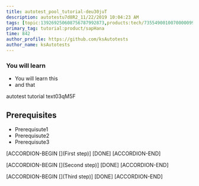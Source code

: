 ```yaml
---
title: autotest_pool_tutorial-deu30juT
description: autotestu7d8R2_11/22/2019 10:04:23 AM
tags: [topic:139269250608756787992873,products:tech/73554900100700000996,tutorial:experience/advanced]
primary_tag: tutorial:product/sapHana
time: 842
author_profile: https://github.com/ksAutotests
author_name: ksAutotests
---
```

### You will learn
- You will learn this
- and that

autotest tutorial text03qM5F

## Prerequisites
- Prerequisute1
- Prerequisute2
- Prerequisute3

[ACCORDION-BEGIN [](First step)]
[DONE]
[ACCORDION-END]

[ACCORDION-BEGIN [](Second step)]
[DONE]
[ACCORDION-END]

[ACCORDION-BEGIN [](Third step)]
[DONE]
[ACCORDION-END]

